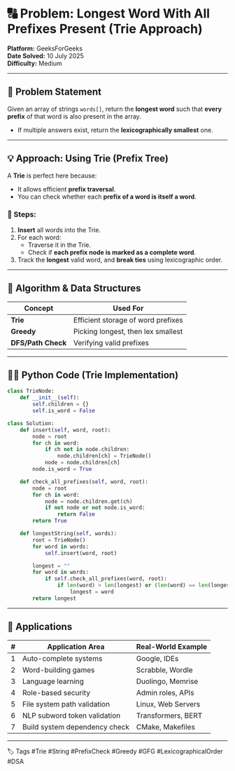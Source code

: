 # 🔠 Problem: Longest Word With All Prefixes Present (Trie Approach)

**Platform:** GeeksForGeeks  
**Date Solved:** 10 July 2025  
**Difficulty:** Medium  

---

## 📜 Problem Statement

Given an array of strings `words[]`, return the **longest word** such that **every prefix** of that word is also present in the array.

- If multiple answers exist, return the **lexicographically smallest** one.

---

## 💡 Approach: Using Trie (Prefix Tree)

A **Trie** is perfect here because:
- It allows efficient **prefix traversal**.
- You can check whether each **prefix of a word is itself a word**.

### 🔄 Steps:
1. **Insert** all words into the Trie.
2. For each word:
   - Traverse it in the Trie.
   - Check if **each prefix node is marked as a complete word**.
3. Track the **longest** valid word, and **break ties** using lexicographic order.

---

## 🧠 Algorithm & Data Structures

| Concept        | Used For                        |
|----------------|----------------------------------|
| **Trie**       | Efficient storage of word prefixes |
| **Greedy**     | Picking longest, then lex smallest |
| **DFS/Path Check** | Verifying valid prefixes |

---

## 🧑‍💻 Python Code (Trie Implementation)

```python
class TrieNode:
    def __init__(self):
        self.children = {}
        self.is_word = False

class Solution:
    def insert(self, word, root):
        node = root
        for ch in word:
            if ch not in node.children:
                node.children[ch] = TrieNode()
            node = node.children[ch]
        node.is_word = True

    def check_all_prefixes(self, word, root):
        node = root
        for ch in word:
            node = node.children.get(ch)
            if not node or not node.is_word:
                return False
        return True

    def longestString(self, words):
        root = TrieNode()
        for word in words:
            self.insert(word, root)

        longest = ""
        for word in words:
            if self.check_all_prefixes(word, root):
                if len(word) > len(longest) or (len(word) == len(longest) and word < longest):
                    longest = word
        return longest
```
---

## 📌 Applications

| # | Application Area              | Real-World Example |
|---|-------------------------------|--------------------|
| 1 | Auto-complete systems         | Google, IDEs       |
| 2 | Word-building games           | Scrabble, Wordle   |
| 3 | Language learning             | Duolingo, Memrise  |
| 4 | Role-based security           | Admin roles, APIs  |
| 5 | File system path validation   | Linux, Web Servers |
| 6 | NLP subword token validation  | Transformers, BERT |
| 7 | Build system dependency check | CMake, Makefiles   |

---

🏷️ Tags
#Trie #String #PrefixCheck #Greedy #GFG #LexicographicalOrder #DSA

